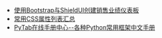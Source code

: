 
- [使用Bootstrap与ShieldUI创建销售业绩仪表板](http://t.cn/RZnkEHX)
- [常用CSS属性列表汇总](http://t.cn/RZpjirU)
- [PyTab在线手册中心--各种Python常用框架中文手册](http://t.cn/RzrqO9a)

